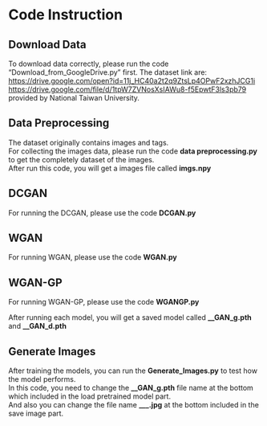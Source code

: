 # Code Instruction

## Download Data
To download data correctly, please run the code “Download_from_GoogleDrive.py” first.
The dataset link are:
https://drive.google.com/open?id=11j_HC40a2t2q9ZtsLp4OPwF2xzhJCG1i  
https://drive.google.com/file/d/1tpW7ZVNosXsIAWu8-f5EpwtF3ls3pb79  
provided by National Taiwan University.

## Data Preprocessing
The dataset originally contains images and tags.  
For collecting the images data, please run the code **data preprocessing.py** to get the completely dataset of the images.  
After run this code, you will get a images file called **imgs.npy**

## DCGAN
For running the DCGAN, please use the code **DCGAN.py**

## WGAN
For running WGAN, please use the code **WGAN.py**

## WGAN-GP
For running WGAN-GP, please use the code **WGANGP.py**


After running each model, you will get a saved model called **__GAN_g.pth** and **__GAN_d.pth**
## Generate Images
After training the models, you can run the **Generate_Images.py** to test how the model performs.  
In this code, you need to change the **__GAN_g.pth** file name at the bottom which included in the load pretrained model part.  
And also you can change the file name **___.jpg** at the bottom included in the save image part.

